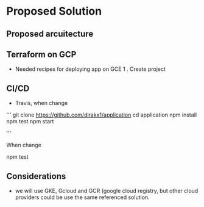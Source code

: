 # Proposed Solution 

## Proposed arcuitecture

## Terraform on GCP 

* Needed recipes for deploying app on GCE
1 . Create project


## CI/CD
* Travis, when change 


'''
git clone https://github.com/dirakx1/application 
cd application
npm install 
npm test 
npm start 

'''

When change 

npm test 


## Considerations

* we will use GKE, Gcloud and GCR (google cloud registry, but other cloud providers could be use the same 
referenced solution. 



